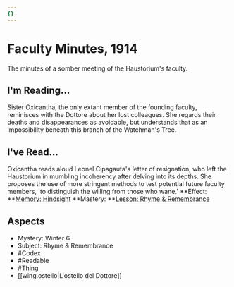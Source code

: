 ```yaml
---
{}
---
```

# Faculty Minutes, 1914
The minutes of a somber meeting of the Haustorium's faculty. 
## I'm Reading...
Sister Oxicantha, the only extant member of the founding faculty, reminisces with the Dottore about her lost colleagues. She regards their deaths and disappearances as avoidable, but understands that as an impossibility beneath this branch of the Watchman's Tree.
## I've Read...
Oxicantha reads aloud Leonel Cipagauta's letter of resignation, who left the Haustorium in mumbling incoherency after delving into its depths. She proposes the use of more stringent methods to test potential future faculty members, 'to distinguish the willing from those who wane.'
**Effect: **[Memory: Hindsight](https://uadaf.theevilroot.xyz/rowenarium/element/mem.hindsight)
**Mastery: **[Lesson: Rhyme & Remembrance](https://uadaf.theevilroot.xyz/rowenarium/element/x.rhyme.remembrance)
## Aspects
- Mystery: Winter 6
- Subject: Rhyme & Remembrance
- #Codex
- #Readable
- #Thing
- [[wing.ostello|L'ostello del Dottore]]